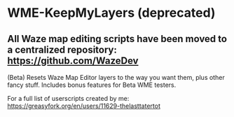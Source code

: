 # WME-KeepMyLayers (deprecated)
All Waze map editing scripts have been moved to a centralized repository: https://github.com/WazeDev
---
(Beta) Resets Waze Map Editor layers to the way you want them, plus other fancy stuff. Includes bonus features for Beta WME testers.

For a full list of userscripts created by me: https://greasyfork.org/en/users/11629-thelasttatertot
